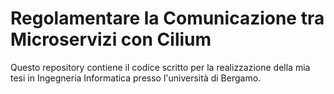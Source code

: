 # Regolamentare la Comunicazione tra Microservizi con Cilium
Questo repository contiene il codice scritto per la realizzazione della mia tesi in Ingegneria Informatica presso l'università di Bergamo.
